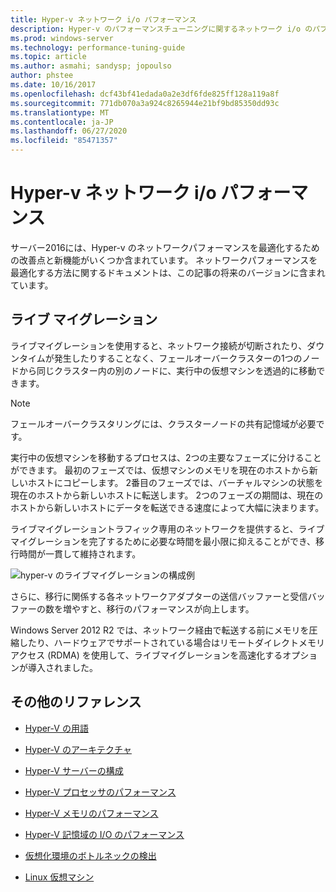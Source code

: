 ```yaml
---
title: Hyper-v ネットワーク i/o パフォーマンス
description: Hyper-v のパフォーマンスチューニングに関するネットワーク i/o のパフォーマンスに関する考慮事項
ms.prod: windows-server
ms.technology: performance-tuning-guide
ms.topic: article
ms.author: asmahi; sandysp; jopoulso
author: phstee
ms.date: 10/16/2017
ms.openlocfilehash: dcf43bf41edada0a2e3df6fde825ff128a119a8f
ms.sourcegitcommit: 771db070a3a924c8265944e21bf9bd85350dd93c
ms.translationtype: MT
ms.contentlocale: ja-JP
ms.lasthandoff: 06/27/2020
ms.locfileid: "85471357"
---
```

# <a name="hyper-v-network-io-performance"></a>Hyper-v ネットワーク i/o パフォーマンス

サーバー2016には、Hyper-v のネットワークパフォーマンスを最適化するための改善点と新機能がいくつか含まれています。  ネットワークパフォーマンスを最適化する方法に関するドキュメントは、この記事の将来のバージョンに含まれています。

## <a name="live-migration"></a>ライブ マイグレーション

ライブマイグレーションを使用すると、ネットワーク接続が切断されたり、ダウンタイムが発生したりすることなく、フェールオーバークラスターの1つのノードから同じクラスター内の別のノードに、実行中の仮想マシンを透過的に移動できます。

> [!NOTE]
> フェールオーバークラスタリングには、クラスターノードの共有記憶域が必要です。

実行中の仮想マシンを移動するプロセスは、2つの主要なフェーズに分けることができます。 最初のフェーズでは、仮想マシンのメモリを現在のホストから新しいホストにコピーします。 2番目のフェーズでは、バーチャルマシンの状態を現在のホストから新しいホストに転送します。 2つのフェーズの期間は、現在のホストから新しいホストにデータを転送できる速度によって大幅に決まります。

ライブマイグレーショントラフィック専用のネットワークを提供すると、ライブマイグレーションを完了するために必要な時間を最小限に抑えることができ、移行時間が一貫して維持されます。

![hyper-v のライブマイグレーションの構成例](../../media/perftune-guide-live-migration.png)

さらに、移行に関係する各ネットワークアダプターの送信バッファーと受信バッファーの数を増やすと、移行のパフォーマンスが向上します。

Windows Server 2012 R2 では、ネットワーク経由で転送する前にメモリを圧縮したり、ハードウェアでサポートされている場合はリモートダイレクトメモリアクセス (RDMA) を使用して、ライブマイグレーションを高速化するオプションが導入されました。

## <a name="additional-references"></a>その他のリファレンス

-   [Hyper-V の用語](terminology.md)

-   [Hyper-V のアーキテクチャ](architecture.md)

-   [Hyper-V サーバーの構成](configuration.md)

-   [Hyper-V プロセッサのパフォーマンス](processor-performance.md)

-   [Hyper-V メモリのパフォーマンス](memory-performance.md)

-   [Hyper-V 記憶域の I/O のパフォーマンス](storage-io-performance.md)

-   [仮想化環境のボトルネックの検出](detecting-virtualized-environment-bottlenecks.md)

-   [Linux 仮想マシン](linux-virtual-machine-considerations.md)
